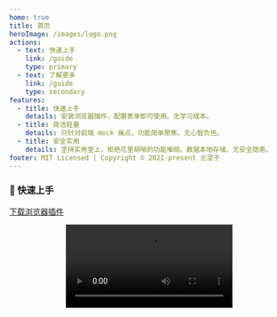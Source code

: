```yaml
---
home: true
title: 首页
heroImage: /images/logo.png
actions:
  - text: 快速上手
    link: /guide
    type: primary
  - text: 了解更多
    link: /guide
    type: secondary
features:
  - title: 快速上手
    details: 安装浏览器插件，配置表单即可使用。无学习成本。
  - title: 简洁轻量
    details: 只针对前端 mock 痛点，功能简单聚焦，无心智负担。
  - title: 安全实用
    details: 坚持实用至上，拒绝花里胡哨的功能堆砌。数据本地存储，无安全隐患。
footer: MIT Licensed | Copyright © 2021-present 亖混子
---
```


### 🚀 快速上手

<a href="/Just-Mock-v1.0.0.zip">下载浏览器插件</a>

<div style="text-align: center;">
    <video controls class="video">
      <source src="https://video-1251432287.cos.ap-beijing.myqcloud.com/%E5%B1%8F%E5%B9%95%E5%BD%95%E5%88%B62022-04-24%20%E4%B8%8B%E5%8D%884.48.58.mov" type="video/mp4">
      Sorry, your browser doesn't support embedded videos.
    </video>
</div>
